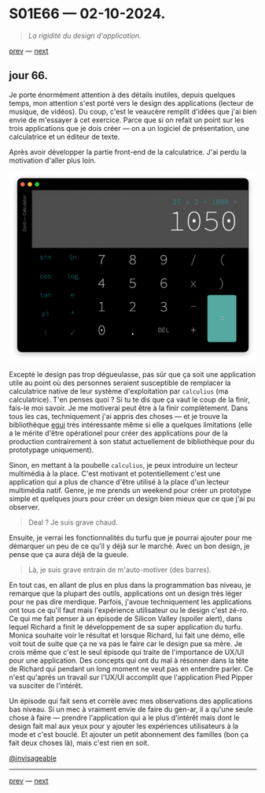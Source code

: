 # S01E66 — 02-10-2024.

> *La rigidité du design d'application.*

[prev](S01E65-01-10-2024.md) — [next](S01E01-29-07-2024.md)   

## jour 66.

Je porte énormément attention à des détails inutiles, depuis quelques temps, mon attention s'est porté vers le design des applications (lecteur de musique, de vidéos). Du coup, c'est le veaucère remplit d'idées que j'ai bien envie de m'essayer à cet exercice. Parce que si on refait un point sur les trois applications que je dois créer — on a un logiciel de présentation, une calculatrice et un éditeur de texte.

Après avoir développer la partie front-end de la calculatrice. J'ai perdu la motivation d'aller plus loin.

<p align="left">
  <img src="./misc/screenshot-calculius-preview.png">
</p>

Excepté le design pas trop dégueulasse, pas sûr que ça soit une application utile au point où des personnes seraient susceptible de remplacer la calculatrice native de leur système d'exploitation par `calculius` (ma calculatrice). T'en penses quoi ? Si tu te dis que ça vaut le coup de la finir, fais-le moi savoir. Je me motiverai peut être à la finir complètement. Dans tous les cas, techniquement j'ai appris des choses — et je trouve la bibliothèque [egui](https://github.com/emilk/egui) très intéressante même si elle a quelques limitations (elle a le mérite d'être opérationel pour créer des applications pour de la production contrairement à son statut actuellement de bibliothèque pour du prototypage uniquement).

Sinon, en mettant à la poubelle `calculius`, je peux introduire un lecteur multimédia à la place. C'est motivant et potentiellement c'est une application qui a plus de chance d'être utilisé à la place d'un lecteur multimédia natif. Genre, je me prends un weekend pour créer un prototype simple et quelques jours pour créer un design bien mieux que ce que j'ai pu observer.

> Deal ? Je suis grave chaud.

Ensuite, je verrai les fonctionnalités du turfu que je pourrai ajouter pour me démarquer un peu de ce qu'il y déjà sur le marché. Avec un bon design, je pense que ça aura déjà de la gueule.

> Là, je suis grave entrain de m'auto-motiver (des barres).

En tout cas, en allant de plus en plus dans la programmation bas niveau, je remarque que la plupart des outils, applications ont un design très léger pour ne pas dire merdique. Parfois, j'avoue techniquement les applications ont tous ce qu'il faut mais l'expérience utilisateur ou le design c'est zé-ro. Ce qui me fait penser à un épisode de Silicon Valley (spoiler alert), dans lequel Richard a finit le développement de sa super application du turfu. Monica souhaite voir le résultat et lorsque Richard, lui fait une démo, elle voit tout de suite que ça ne va pas le faire car le design pue sa mère. Je crois même que c'est le seul épisode qui traite de l'importance de UX/UI pour une application. Des concepts qui ont du mal à résonner dans la tête de Richard qui pendant un long moment ne veut pas en entendre parler. Ce n'est qu'après un travail sur l'UX/UI accomplit que l'application Pied Pipper va susciter de l'intérêt.

Un épisode qui fait sens et corrèle avec mes observations des applications bas niveau. Si un mec à vraiment envie de faire du gen-ar, il a qu'une seule chose à faire — prendre l'application qui a le plus d'intérêt mais dont le design fait mal aux yeux pour y ajouter les expériences utilisateurs à la mode et c'est bouclé. Et ajouter un petit abonnement des familles (bon ça fait deux choses là), mais c'est rien en soit.

[@invisageable](https://twitter.com/invisageable)   

---

[prev](S01E65-01-10-2024.md) — [next](S01E01-29-07-2024.md)   

